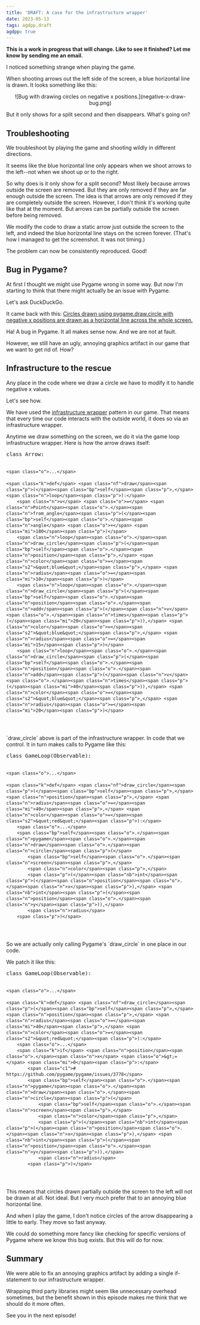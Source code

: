 ```yaml
---
title: 'DRAFT: A case for the infrastructure wrapper'
date: 2023-05-13
tags: agdpp,draft
agdpp: true
---
```


**This is a work in progress that will change. Like to see it finished? Let me know by sending me an email.**

I noticed something strange when playing the game.

When shooting arrows out the left side of the screen, a blue horizontal line is
drawn. It looks something like this:

<center>
![Bug with drawing circles on negative x positions.](negative-x-draw-bug.png)
</center>

But it only shows for a split second and then disappears. What's going on?

## Troubleshooting

We troubleshoot by playing the game and shooting wildly in different
directions.

It seems like the blue horizontal line only appears when we shoot arrows
to the left--not when we shoot up or to the right.

So why does is it only show for a split second? Most likely because arrows
outside the screen are removed. But they are only removed if they are far
enough outside the screen. The idea is that arrows are only removed if they are
completely outside the screen. However, I don't think it's working quite like
that at the moment. But arrows can be partially outside the screen before being
removed.

We modify the code to draw a static arrow just outside the screen to the left,
and indeed the blue horizontal line stays on the screen forever. (That's how I
managed to get the screenshot. It was not timing.)

The problem can now be consistently reproduced. Good!

## Bug in Pygame?

At first I thought we might use Pygame wrong in some way. But now I'm starting
to think that there might actually be an issue with Pygame.

Let's ask DuckDuckGo.

It came back with this: [Circles drawn using pygame.draw.circle with negative x
positions are drawn as a horizontal line across the whole screen.](https://github.com/pygame/pygame/issues/3778)

Ha! A bug in Pygame. It all makes sense now. And we are not at fault.

However, we still have an ugly, annoying graphics artifact in our game that we
want to get rid of. How?

## Infrastructure to the rescue

Any place in the code where we draw a circle we have to modify it to handle
negative x values.

Let's see how.

We have used the [infrastructure
wrapper](https://www.jamesshore.com/v2/projects/nullables/testing-without-mocks#infrastructure-wrappers)
pattern in our game. That means that every time our code interacts with
the outside world, it does so via an infrastructure wrapper.

Anytime we draw something on the screen, we do it via the game loop
infrastructure wrapper. Here is how the arrow draws itself:

<div class="rliterate-code"><div class="rliterate-code-body"><div class="highlight"><pre><span></span><span class="k">class</span> <span class="nc">Arrow</span><span class="p">:</span>

    <span class="o">...</span>

    <span class="k">def</span> <span class="nf">draw</span><span class="p">(</span><span class="bp">self</span><span class="p">,</span> <span class="n">loop</span><span class="p">):</span>
        <span class="n">v</span> <span class="o">=</span> <span class="n">Point</span><span class="o">.</span><span class="n">from_angle</span><span class="p">(</span><span class="bp">self</span><span class="o">.</span><span class="n">angle</span> <span class="o">+</span> <span class="mi">180</span><span class="p">)</span>
        <span class="n">loop</span><span class="o">.</span><span class="n">draw_circle</span><span class="p">(</span><span class="bp">self</span><span class="o">.</span><span class="n">position</span><span class="p">,</span> <span class="n">color</span><span class="o">=</span><span class="s2">&quot;blue&quot;</span><span class="p">,</span> <span class="n">radius</span><span class="o">=</span><span class="mi">10</span><span class="p">)</span>
        <span class="n">loop</span><span class="o">.</span><span class="n">draw_circle</span><span class="p">(</span><span class="bp">self</span><span class="o">.</span><span class="n">position</span><span class="o">.</span><span class="n">add</span><span class="p">(</span><span class="n">v</span><span class="o">.</span><span class="n">times</span><span class="p">(</span><span class="mi">20</span><span class="p">)),</span> <span class="n">color</span><span class="o">=</span><span class="s2">&quot;blue&quot;</span><span class="p">,</span> <span class="n">radius</span><span class="o">=</span><span class="mi">15</span><span class="p">)</span>
        <span class="n">loop</span><span class="o">.</span><span class="n">draw_circle</span><span class="p">(</span><span class="bp">self</span><span class="o">.</span><span class="n">position</span><span class="o">.</span><span class="n">add</span><span class="p">(</span><span class="n">v</span><span class="o">.</span><span class="n">times</span><span class="p">(</span><span class="mi">40</span><span class="p">)),</span> <span class="n">color</span><span class="o">=</span><span class="s2">&quot;blue&quot;</span><span class="p">,</span> <span class="n">radius</span><span class="o">=</span><span class="mi">20</span><span class="p">)</span>
</pre></div>
</div></div>
`draw_circle` above is part of the infrastructure wrapper. In code that we
control. It in turn makes calls to Pygame like this:

<div class="rliterate-code"><div class="rliterate-code-body"><div class="highlight"><pre><span></span><span class="k">class</span> <span class="nc">GameLoop</span><span class="p">(</span><span class="n">Observable</span><span class="p">):</span>

    <span class="o">...</span>

    <span class="k">def</span> <span class="nf">draw_circle</span><span class="p">(</span><span class="bp">self</span><span class="p">,</span> <span class="n">position</span><span class="p">,</span> <span class="n">radius</span><span class="o">=</span><span class="mi">40</span><span class="p">,</span> <span class="n">color</span><span class="o">=</span><span class="s2">&quot;red&quot;</span><span class="p">):</span>
        <span class="o">...</span>
        <span class="bp">self</span><span class="o">.</span><span class="n">pygame</span><span class="o">.</span><span class="n">draw</span><span class="o">.</span><span class="n">circle</span><span class="p">(</span>
            <span class="bp">self</span><span class="o">.</span><span class="n">screen</span><span class="p">,</span>
            <span class="n">color</span><span class="p">,</span>
            <span class="p">(</span><span class="nb">int</span><span class="p">(</span><span class="n">position</span><span class="o">.</span><span class="n">x</span><span class="p">),</span> <span class="nb">int</span><span class="p">(</span><span class="n">position</span><span class="o">.</span><span class="n">y</span><span class="p">)),</span>
            <span class="n">radius</span>
        <span class="p">)</span>
</pre></div>
</div></div>
So we are actually only calling Pygame's `draw_circle` in one place in our
code.

We patch it like this:

<div class="rliterate-code"><div class="rliterate-code-body"><div class="highlight"><pre><span></span><span class="k">class</span> <span class="nc">GameLoop</span><span class="p">(</span><span class="n">Observable</span><span class="p">):</span>

    <span class="o">...</span>

    <span class="k">def</span> <span class="nf">draw_circle</span><span class="p">(</span><span class="bp">self</span><span class="p">,</span> <span class="n">position</span><span class="p">,</span> <span class="n">radius</span><span class="o">=</span><span class="mi">40</span><span class="p">,</span> <span class="n">color</span><span class="o">=</span><span class="s2">&quot;red&quot;</span><span class="p">):</span>
        <span class="o">...</span>
        <span class="k">if</span> <span class="n">position</span><span class="o">.</span><span class="n">x</span> <span class="o">&gt;=</span> <span class="mi">0</span><span class="p">:</span>
            <span class="c1"># https://github.com/pygame/pygame/issues/3778</span>
            <span class="bp">self</span><span class="o">.</span><span class="n">pygame</span><span class="o">.</span><span class="n">draw</span><span class="o">.</span><span class="n">circle</span><span class="p">(</span>
                <span class="bp">self</span><span class="o">.</span><span class="n">screen</span><span class="p">,</span>
                <span class="n">color</span><span class="p">,</span>
                <span class="p">(</span><span class="nb">int</span><span class="p">(</span><span class="n">position</span><span class="o">.</span><span class="n">x</span><span class="p">),</span> <span class="nb">int</span><span class="p">(</span><span class="n">position</span><span class="o">.</span><span class="n">y</span><span class="p">)),</span>
                <span class="n">radius</span>
            <span class="p">)</span>
</pre></div>
</div></div>
This means that circles drawn partially outside the screen to the left will not
be drawn at all.  Not ideal. But I very much prefer that to an annoying blue
horizontal line.

And when I play the game, I don't notice circles of the arrow disappearing a
little to early. They move so fast anyway.

We could do something more fancy like checking for specific versions of Pygame
where we know this bug exists. But this will do for now.

## Summary

We were able to fix an annoying graphics artifact by adding a single
if-statement to our infrastructure wrapper.

Wrapping third party libraries might seem like unnecessary overhead sometimes,
but the benefit shown in this episode makes me think that we should do it more
often.

See you in the next episode!
